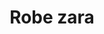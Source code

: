 ---
layout: "product-page"
id: "570812541"
product_id: "570812541"
title: "Robe zara"
description: "Excellent état Peu portée "
size: "L / 40 / 12"
brand: "Zara"
label: "Zara"
price_numeric: "20.0"
price_numeric_discounted: "20.0"
currency: "€"
user_updated_at_ts: "2020-08-11T13:01:13+02:00"
category: ""
isdiscounted: "False"
isnew: "True"
isbestseller: "False"
images: [ "https://images.vinted.net/thumbs/f800/01_0132f_NgRx9fE3nXn9rpSjUumsi8nZ.jpeg?1597143674-58263a344d6a41fa951d49b436650a38e8981121", "https://images.vinted.net/thumbs/f800/01_01dd5_jioqcR8Ct9tRkdaCRFjk8KKU.jpeg?1597143674-b18cf6c3f63d93a5b1367e9284881d09c2479615", "https://images.vinted.net/thumbs/f800/01_00216_qCS7jM2a1uwcBVPW53UpWHnT.jpeg?1597143674-58823898ea64498585f349f427775f7855c6cdbe", "https://images.vinted.net/thumbs/f800/01_0095e_BVF5MznzAfBLw9h6BAcUiXxQ.jpeg?1597143674-f410e09856c76b4a3a8c869ab9053f4277b7573d" ]
---